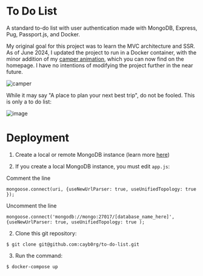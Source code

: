 # To Do List
A standard to-do list with user authentication made with MongoDB, Express, Pug, Passport.js, and Docker. 

My original goal for this project was to learn the MVC architecture and SSR. As of June 2024, I updated the project to run in a Docker container, with the minor addition of my [camper animation](https://github.com/cayb0rg/camper-animation), which you can now find on the homepage. I have no intentions of modifying the project further in the near future.

![camper](https://github.com/cayb0rg/to-do-list/assets/46247315/36c8fa23-fb43-4612-9092-8149ea8bfbde)

While it may say "A place to plan your next best trip", do not be fooled. This is only a to do list:

![image](https://github.com/cayb0rg/to-do-list/assets/46247315/16126d0e-424b-4bc3-9e19-ceb257ec5f65)

# Deployment

1. Create a local or remote MongoDB instance (learn more [here](https://www.mongodb.com/basics/create-database))

2. If you create a local MongoDB instance, you must edit ``app.js``:

Comment the line

```
mongoose.connect(uri, {useNewUrlParser: true, useUnifiedTopology: true });
```
Uncomment the line
```
mongoose.connect('mongodb://mongo:27017/[database_name_here]', {useNewUrlParser: true, useUnifiedTopology: true );
```

2. Clone this git repository:

```
$ git clone git@github.com:cayb0rg/to-do-list.git
```
3. Run the command:
```
$ docker-compose up
```

